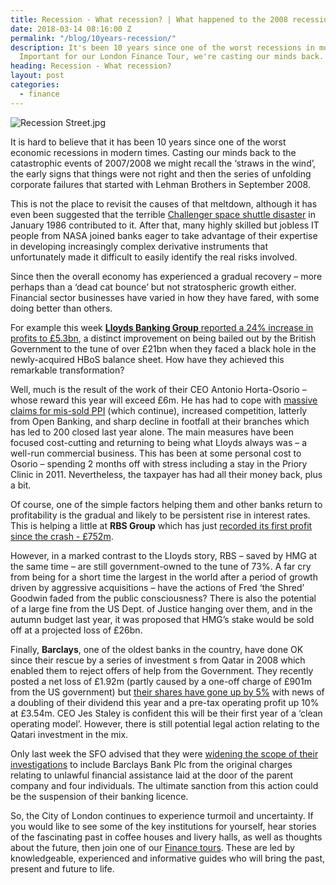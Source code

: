 ```yaml
---
title: Recession - What recession? | What happened to the 2008 recession?
date: 2018-03-14 08:16:00 Z
permalink: "/blog/10years-recession/"
description: It's been 10 years since one of the worst recessions in modern times.
  Important for our London Finance Tour, we're casting our minds back.
heading: Recession - What recession?
layout: post
categories:
  - finance
---
```


![Recession Street.jpg](/uploads/Recession%20Street.jpg)

It is hard to believe that it has been 10 years since one of the worst economic recessions in modern times. Casting our minds back to the catastrophic events of 2007/2008 we might recall the ‘straws in the wind’, the early signs that things were not right and then the series of unfolding corporate failures that started with Lehman Brothers in September 2008.

This is not the place to revisit the causes of that meltdown, although it has even been suggested that the terrible [Challenger space shuttle disaster](http://www.history.com/topics/challenger-disaster)  in January 1986 contributed to it.  After that, many highly skilled but jobless IT people from NASA joined banks eager to take advantage of their expertise in developing increasingly complex derivative instruments that unfortunately made it difficult to easily identify the real risks involved.

Since then the overall economy has experienced a gradual recovery – more perhaps than a ‘dead cat bounce’ but not stratospheric growth either. Financial sector businesses have varied in how they have fared, with some doing better than others.

For example this week [**Lloyds Banking Group** reported a 24% increase in profits to £5.3bn](https://www.theguardian.com/business/2018/feb/21/lloyds-bumper-profits-deliver-1bn-bonanza-for-shareholders), a distinct improvement on being bailed out by the British Government to the tune of over £21bn when they faced a black hole in the newly-acquired HBoS balance sheet. How have they achieved this remarkable transformation?

Well, much is the result of the work of their CEO Antonio Horta-Osorio – whose reward this year will exceed £6m.  He has had to cope with [massive claims for mis-sold PPI](https://www.theguardian.com/business/2016/aug/02/ppi-claims-all-you-need-to-know-about-the-mis-selling-scandal) (which continue), increased competition, latterly from Open Banking, and sharp decline in footfall at their branches which has led to 200 closed last year alone. The main measures have been focused cost-cutting and returning to being what Lloyds always was – a well-run commercial business. This has been at some personal cost to Osorio – spending 2 months off with stress including a stay in the Priory Clinic in 2011. Nevertheless, the taxpayer has had all their money back, plus a bit.

Of course, one of the simple factors helping them and other banks return to profitability is the gradual and likely to be persistent rise in interest rates. This is helping a little at **RBS Group** which has just [recorded its first profit since the crash - £752m](https://www.telegraph.co.uk/business/2018/02/23/taxpayer-owned-rbs-reports-first-profit-since-financial-crisis/).

However, in a marked contrast to the Lloyds story, RBS – saved by HMG at the same time – are still government-owned to the tune of 73%. A far cry from being for a short time the largest in the world after a period of growth driven by aggressive acquisitions – have the actions of Fred ‘the Shred’ Goodwin faded from the public consciousness? There is also the potential of a large fine from the US Dept. of Justice hanging over them, and in the autumn budget last year, it was proposed that HMG’s stake would be sold off at a projected loss of £26bn.

Finally, **Barclays**, one of the oldest banks in the country, have done OK since their rescue by a series of investment s from Qatar in 2008 which enabled them to reject offers of help from the Government. They recently posted a net loss of £1.92m (partly caused by a one-off charge of £901m from the US government) but [their shares have gone up by 5%](http://www.cityam.com/281067/barclays-share-price-rises-posts-19bn-loss) with news of a doubling of their dividend this year and a pre-tax operating profit up 10% at £3.54m. CEO Jes Staley is confident this will be their first year of a ‘clean operating model’. However, there is still potential legal action relating to the Qatari investment in the mix.

Only last week the SFO advised that they were [widening the scope of their investigations](https://uk.reuters.com/article/us-barclays-qatar-sfo/uks-sfo-extends-charges-over-qatar-loan-in-barclays-legal-blow-idUKKBN1FW0LM) to include Barclays Bank Plc from the original charges relating to unlawful financial assistance laid at the door of the parent company and four individuals. The ultimate sanction from this action could be the suspension of their banking licence.

So, the City of London continues to experience turmoil and uncertainty. If you would like to see some of the key institutions for yourself, hear stories of the fascinating past in coffee houses and livery halls, as well as thoughts about the future, then join one of our [Finance tours](https://www.insider-london.co.uk/tours/london-finance-walking-tour/). These are led by knowledgeable, experienced and informative guides who will bring the past, present and future to life.
